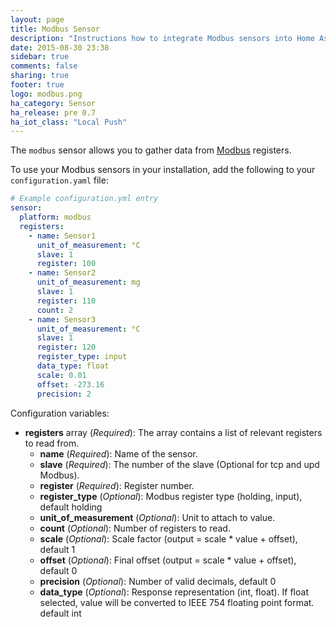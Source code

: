 ```yaml
---
layout: page
title: Modbus Sensor
description: "Instructions how to integrate Modbus sensors into Home Assistant."
date: 2015-08-30 23:38
sidebar: true
comments: false
sharing: true
footer: true
logo: modbus.png
ha_category: Sensor
ha_release: pre 0.7
ha_iot_class: "Local Push"
---
```



The `modbus` sensor allows you to gather data from [Modbus](http://www.modbus.org/) registers.

To use your Modbus sensors in your installation, add the following to your `configuration.yaml` file:

```yaml
# Example configuration.yml entry
sensor:
  platform: modbus
  registers:
    - name: Sensor1
      unit_of_measurement: °C
      slave: 1
      register: 100
    - name: Sensor2
      unit_of_measurement: mg
      slave: 1
      register: 110
      count: 2
    - name: Sensor3
      unit_of_measurement: °C
      slave: 1
      register: 120
      register_type: input
      data_type: float
      scale: 0.01
      offset: -273.16
      precision: 2
```

Configuration variables:

- **registers** array (*Required*): The array contains a list of relevant registers to read from.
  - **name** (*Required*): Name of the sensor.
  - **slave** (*Required*): The number of the slave (Optional for tcp and upd Modbus).
  - **register** (*Required*): Register number.
  - **register_type** (*Optional*): Modbus register type (holding, input), default holding
  - **unit_of_measurement** (*Optional*): Unit to attach to value.
  - **count** (*Optional*): Number of registers to read.
  - **scale** (*Optional*): Scale factor (output = scale * value + offset), default 1
  - **offset** (*Optional*): Final offset (output = scale * value + offset), default 0
  - **precision** (*Optional*): Number of valid decimals, default 0
  - **data_type** (*Optional*): Response representation (int, float). If float selected, value will be converted to IEEE 754 floating point format. default int
